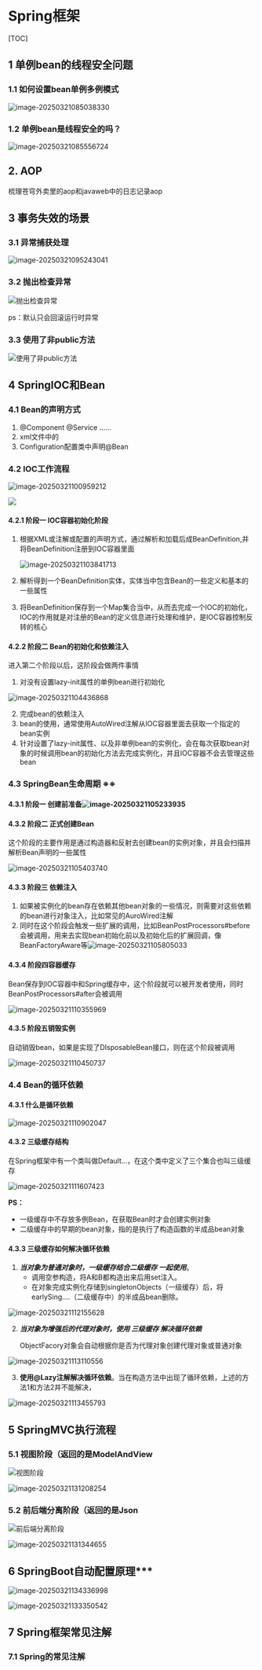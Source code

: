 # Spring框架

[TOC]

## 1 单例bean的线程安全问题

### 1.1 如何设置bean单例多例模式

![image-20250321085038330](https://java-sky-take-outzyd.oss-cn-beijing.aliyuncs.com/typora/20250321130502326.png)

### 1.2 单例bean是线程安全的吗？

![image-20250321085556724](https://java-sky-take-outzyd.oss-cn-beijing.aliyuncs.com/typora/20250321130459345.png)

## 2.  AOP

梳理苍穹外卖里的aop和javaweb中的日志记录aop

## 3 事务失效的场景

### 3.1 异常捕获处理

![image-20250321095243041](https://java-sky-take-outzyd.oss-cn-beijing.aliyuncs.com/typora/20250321130456236.png)

### 3.2 抛出检查异常

![抛出检查异常](https://java-sky-take-outzyd.oss-cn-beijing.aliyuncs.com/typora/20250321130452796.png)

ps：默认只会回滚运行时异常

### 3.3 使用了非public方法

![使用了非public方法](https://java-sky-take-outzyd.oss-cn-beijing.aliyuncs.com/typora/20250321130432898.png)

## 4 SpringIOC和Bean

### 4.1 Bean的声明方式

1. @Component @Service ......
2.  xml文件中的<bean>
3. Configuration配置类中声明@Bean

### 4.2 IOC工作流程

![image-20250321100959212](https://java-sky-take-outzyd.oss-cn-beijing.aliyuncs.com/typora/20250321130429671.png)

![](https://java-sky-take-outzyd.oss-cn-beijing.aliyuncs.com/typora/20250321130423913.png)

#### 4.2.1 阶段一 IOC容器初始化阶段



1. 根据XML或注解或配置的声明方式，通过解析和加载后成BeanDefinition,并将BeanDefinition注册到IOC容器里面

   ![image-20250321103841713](https://java-sky-take-outzyd.oss-cn-beijing.aliyuncs.com/typora/20250321130420831.png)

2. 解析得到一个BeanDefinition实体，实体当中包含Bean的一些定义和基本的一些属性

3. 将BeanDefinition保存到一个Map集合当中，从而去完成一个IOC的初始化，IOC的作用就是对注册的Bean的定义信息进行处理和维护，是IOC容器控制反转的核心

#### 4.2.2 阶段二 Bean的初始化和依赖注入

进入第二个阶段以后，这阶段会做两件事情

1. 对没有设置lazy-init属性的单例bean进行初始化

![image-20250321104436868](https://java-sky-take-outzyd.oss-cn-beijing.aliyuncs.com/typora/20250321130417537.png)

2. 完成bean的依赖注入
3. bean的使用，通常使用AutoWired注解从IOC容器里面去获取一个指定的bean实例
4. 针对设置了lazy-init属性、以及非单例bean的实例化，会在每次获取bean对象的时候调用bean的初始化方法去完成实例化，并且IOC容器不会去管理这些bean

### 4.3 SpringBean生命周期 ※※

#### 4.3.1 阶段一 创建前准备![image-20250321105233935](https://java-sky-take-outzyd.oss-cn-beijing.aliyuncs.com/typora/20250321130413801.png)

#### 4.3.2 阶段二 正式创建Bean

这个阶段的主要作用是通过构造器和反射去创建bean的实例对象，并且会扫描并解析Bean声明的一些属性

![image-20250321105403740](https://java-sky-take-outzyd.oss-cn-beijing.aliyuncs.com/typora/20250321130411284.png)

#### 4.3.3 阶段三 依赖注入

1. 如果被实例化的bean存在依赖其他bean对象的一些情况，则需要对这些依赖的bean进行对象注入，比如常见的AuroWired注解
2. 同时在这个阶段会触发一些扩展的调用，比如BeanPostProcessors#before会被调用，用来去实现bean初始化前以及初始化后的扩展回调，像BeanFactoryAware等![image-20250321105805033](https://java-sky-take-outzyd.oss-cn-beijing.aliyuncs.com/typora/20250321130407985.png)

#### 4.3.4 阶段四容器缓存

Bean保存到IOC容器中和Spring缓存中，这个阶段就可以被开发者使用，同时BeanPostProcessors#after会被调用

![image-20250321110355969](https://java-sky-take-outzyd.oss-cn-beijing.aliyuncs.com/typora/20250321130405310.png)

#### 4.3.5 阶段五销毁实例

自动销毁bean，如果是实现了DIsposableBean接口，则在这个阶段被调用

![image-20250321110450737](https://java-sky-take-outzyd.oss-cn-beijing.aliyuncs.com/typora/20250321130403232.png)

### 4.4 Bean的循环依赖

#### 4.3.1 什么是循环依赖

![image-20250321110902047](https://java-sky-take-outzyd.oss-cn-beijing.aliyuncs.com/typora/20250321130400231.png)

#### 4.3.2 三级缓存结构

在Spring框架中有一个类叫做Default...，在这个类中定义了三个集合也叫三级缓存

![image-20250321111607423](https://java-sky-take-outzyd.oss-cn-beijing.aliyuncs.com/typora/20250321130355490.png)

**PS：**

- 一级缓存中不存放多例Bean，在获取Bean时才会创建实例对象
- 二级缓存中的早期的bean对象，指的是执行了构造函数的半成品bean对象

#### 4.3.3 三级缓存如何解决循环依赖

1. ***当对象为普通对象时，一级缓存结合二级缓存 一起使用***。
   - 调用空参构造，将A和B都构造出来后用set注入。
   - 在对象完成实例化存储到singletonObjects（一级缓存）后，将earlySing....（二级缓存中）的半成品bean删除。

![image-20250321112155628](https://java-sky-take-outzyd.oss-cn-beijing.aliyuncs.com/typora/20250321130351043.png)

2. ***当对象为增强后的代理对象时，使用 三级缓存 解决循环依赖***

   ObjectFacory对象会自动根据你是否为代理对象创建代理对象或普通对象

![image-20250321113110556](https://java-sky-take-outzyd.oss-cn-beijing.aliyuncs.com/typora/20250321130233888.png)

3. **使用@Lazy注解解决循环依赖**。当在构造方法中出现了循环依赖，上述的方法1和方法2并不能解决，

![image-20250321113455793](https://java-sky-take-outzyd.oss-cn-beijing.aliyuncs.com/typora/20250321130222909.png)

## 5 SpringMVC执行流程

###  5.1 视图阶段（返回的是ModelAndView

![视图阶段](https://java-sky-take-outzyd.oss-cn-beijing.aliyuncs.com/typora/20250321130141039.png)

![image-20250321131208254](https://java-sky-take-outzyd.oss-cn-beijing.aliyuncs.com/typora/20250321131210509.png)

### 5.2  前后端分离阶段（返回的是Json

![前后端分离阶段](https://java-sky-take-outzyd.oss-cn-beijing.aliyuncs.com/typora/20250321130956157.png)

![image-20250321131344655](https://java-sky-take-outzyd.oss-cn-beijing.aliyuncs.com/typora/20250321131347153.png)

## 6 SpringBoot自动配置原理***

![image-20250321134336998](https://java-sky-take-outzyd.oss-cn-beijing.aliyuncs.com/typora/20250321134338246.png)

![image-20250321133350542](https://java-sky-take-outzyd.oss-cn-beijing.aliyuncs.com/typora/20250321133406382.png)

## 7 Spring框架常见注解

### 7.1 Spring的常见注解

